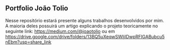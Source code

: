 ## Portfolio João Tolio
Nesse repositório estará presente alguns trabalhos desenvolvidos por mim. 
A maioria deles possuirá um artigo explicando o projeto teoricamente no seguinte link: https://medium.com/@joaotolio ou em https://drive.google.com/drive/folders/13BQ5uXeqwSWIjIDwpRFIGABubcu5nEbm?usp=share_link
